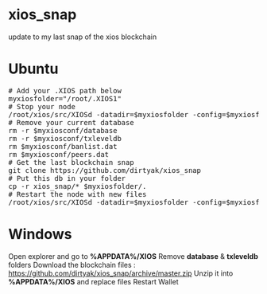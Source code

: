 # xios_snap

update to my last snap of the xios blockchain

# Ubuntu

<pre># Add your .XIOS path below
myxiosfolder="/root/.XIOS1"
# Stop your node
/root/xios/src/XIOSd -datadir=$myxiosfolder -config=$myxiosfolder/XIOS.conf stop
# Remove your current database
rm -r $myxiosconf/database
rm -r $myxiosconf/txleveldb
rm $myxiosconf/banlist.dat
rm $myxiosconf/peers.dat
# Get the last blockchain snap
git clone https://github.com/dirtyak/xios_snap
# Put this db in your folder
cp -r xios_snap/* $myxiosfolder/.
# Restart the node with new files
/root/xios/src/XIOSd -datadir=$myxiosfolder -config=$myxiosfolder/XIOS.conf -daemon</pre>

# Windows 

Open explorer and go to <b>%APPDATA%/XIOS</b>
Remove <b>database</b> & <b>txleveldb</b> folders
Download the blockchain files : https://github.com/dirtyak/xios_snap/archive/master.zip
Unzip it into <b>%APPDATA%/XIOS</b> and replace files
Restart Wallet
